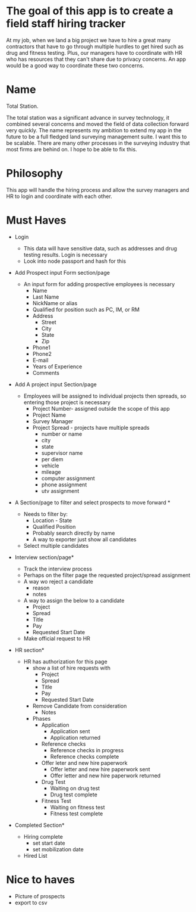 # The goal of this app is to create a field staff hiring tracker

At my job, when we land a big project we have to hire a great many contractors that have to go through multiple hurdles to get hired such as drug and fitness testing.  Plus, our managers have to coordinate with HR who has resources that they can't share due to privacy concerns.  An app would be a good way to coordinate these two concerns.

# Name 

Total Station.

  The total station was a significant advance in survey technology, it combined several concerns and moved the field of data collection forward very quickly.  The name represents my ambition to extend my app in the future to be a full fledged land surveying management suite.  I want this to be scalable.  There are many other processes in the surveying industry that most firms are behind on.  I hope to be able to fix this.

# Philosophy

This app will handle the hiring process and allow the survey managers and HR to login and coordinate with each other.  

# Must Haves

* Login
  - This data will have sensitive data, such as addresses and drug testing results. Login is necessary
  - Look into node passport and hash for this

* Add Prospect input Form section/page
  - An input form for adding prospective employees is necessary
    - Name
    - Last Name
    - NickName or alias
    - Qualified for position such as PC, IM, or RM
    - Address
      - Street
      - City
      - State
      - Zip
    - Phone1
    - Phone2
    - E-mail
    - Years of Experience
    - Comments

* Add A project input Section/page

  - Employees will be assigned to individual projects then spreads, so entering those project is necessary
    - Project Number- assigned outside the scope of this app
    - Project Name
    - Survey Manager
    - Project Spread - projects have multiple spreads
      - number or name
      - city
      - state
      - supervisor name
      - per diem
      - vehicle
      - mileage
      - computer assignment
      - phone assignment
      - utv assignment

* A Section/page to filter and select prospects to move forward *
  - Needs to filter by:
    - Location - State
    - Qualified Position
    - Probably search directly by name
    - A way to exporter just show all candidates
  - Select multiple candidates

* Interview section/page*
  - Track the interview process
  - Perhaps on the filter page the requested project/spread assignment
  - A way wo reject a candidate
    - reason
    - notes
  - A way to assign the below to a candidate
    - Project
    - Spread
    - Title
    - Pay
    - Requested Start Date
  - Make official request to HR

* HR section*

  - HR has authorization for this page
    - show a list of hire requests with
      - Project
      - Spread
      - Title
      - Pay
      - Requested Start Date
    - Remove Candidate from consideration
      - Notes
    - Phases
      - Application
        - Application sent
        - Application returned
      - Reference checks
        - Reference checks in progress
        - Reference checks complete
      - Offer leter and new hire paperwork
        - Offer letter and new hire paperwork sent
        - Offer letter and new hire paperwork returned
      - Drug Test
        - Waiting on drug test
        - Drug test complete
      - Fitness Test
        - Waiting on fitness test
        - Fitness test complete

* Completed Section*

  - Hiring complete
    - set start date
    - set mobilization date
  - Hired List

# Nice to haves

* Picture of prospects
* export to csv
